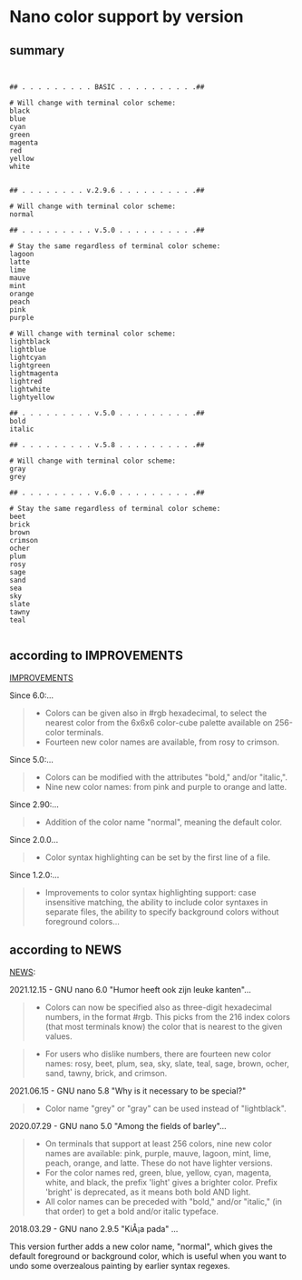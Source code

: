 # Nano color support by version

## summary

```


## . . . . . . . . . BASIC . . . . . . . . . .##

# Will change with terminal color scheme:
black
blue
cyan
green
magenta
red
yellow
white


## . . . . . . . . v.2.9.6 . . . . . . . . . .##

# Will change with terminal color scheme:
normal

## . . . . . . . . . v.5.0 . . . . . . . . . .##

# Stay the same regardless of terminal color scheme:
lagoon
latte
lime
mauve
mint
orange
peach
pink
purple

# Will change with terminal color scheme:
lightblack
lightblue
lightcyan
lightgreen
lightmagenta
lightred
lightwhite
lightyellow

## . . . . . . . . . v.5.0 . . . . . . . . . .##
bold
italic

## . . . . . . . . . v.5.8 . . . . . . . . . .##

# Will change with terminal color scheme:
gray
grey

## . . . . . . . . . v.6.0 . . . . . . . . . .##

# Stay the same regardless of terminal color scheme:
beet
brick
brown
crimson
ocher
plum
rosy
sage
sand
sea
sky
slate
tawny
teal


```

## according to IMPROVEMENTS

[IMPROVEMENTS](https://nano-editor.org/dist/latest/IMPROVEMENTS)

Since 6.0:...
>  - Colors can be given also in #rgb hexadecimal, to select the nearest color
    from the 6x6x6 color-cube palette available on 256-color terminals.
>  - Fourteen new color names are available, from rosy to crimson.

Since 5.0:...
>  - Colors can be modified with the attributes "bold," and/or "italic,".
>  - Nine new color names: from pink and purple to orange and latte.

Since 2.90:...
>  - Addition of the color name "normal", meaning the default color.

Since 2.0.0...
>  - Color syntax highlighting can be set by the first line of a file.

Since 1.2.0:...
>  - Improvements to color syntax highlighting support: case insensitive matching, the ability to include color syntaxes in separate files, the ability to specify background colors without foreground colors...

## according to NEWS

[NEWS](https://nano-editor.org/dist/latest/NEWS):

2021.12.15 - GNU nano 6.0 "Humor heeft ook zijn leuke kanten"...

> * Colors can now be specified also as three-digit hexadecimal numbers, in the format #rgb.  This picks from the 216 index colors (that most terminals know) the color that is nearest to the given values.

> * For users who dislike numbers, there are fourteen new color names: rosy, beet, plum, sea, sky, slate, teal, sage, brown, ocher, sand, tawny, brick, and crimson.

2021.06.15 - GNU nano 5.8 "Why is it necessary to be special?"

> * Color name "grey" or "gray" can be used instead of "lightblack".

2020.07.29 - GNU nano 5.0 "Among the fields of barley"...

> * On terminals that support at least 256 colors, nine new color names are available: pink, purple, mauve, lagoon, mint, lime, peach, orange, and latte.  These do not have lighter versions.
> * For the color names red, green, blue, yellow, cyan, magenta, white, and black, the prefix 'light' gives a brighter color. Prefix 'bright' is deprecated, as it means both bold AND light.
> * All color names can be preceded with "bold," and/or "italic," (in that order) to get a bold and/or italic typeface.

2018.03.29 - GNU nano 2.9.5 "KiÅ¡a pada" ...

This version further adds a new color name, "normal", which gives the default foreground or background color, which is useful when you want to undo some overzealous painting by earlier syntax regexes.











